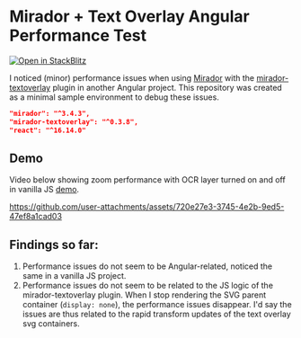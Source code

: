 # Mirador + Text Overlay Angular Performance Test

[![Open in StackBlitz](https://developer.stackblitz.com/img/open_in_stackblitz.svg)](https://stackblitz.com/github/Simon-Dirks/mirador-performance/tree/main/vanilla-js-vite)

I noticed (minor) performance issues when using [Mirador](https://github.com/ProjectMirador/mirador) with the [mirador-textoverlay](https://github.com/dbmdz/mirador-textoverlay) plugin in another Angular project. This repository was created as a minimal sample environment to debug these issues.

```json
"mirador": "^3.4.3",
"mirador-textoverlay": "^0.3.8",
"react": "^16.14.0"
```


## Demo
Video below showing zoom performance with OCR layer turned on and off in vanilla JS [demo](https://github.com/Simon-Dirks/mirador-performance/blob/main/vanilla-js-vite/src/main.js).

https://github.com/user-attachments/assets/720e27e3-3745-4e2b-9ed5-47ef8a1cad03

## Findings so far:

1. Performance issues do not seem to be Angular-related, noticed the same in a vanilla JS project.
2. Performance issues do not seem to be related to the JS logic of the mirador-textoverlay plugin. When I stop rendering the SVG parent container (`display: none`), the performance issues disappear. I'd say the issues are thus related to the rapid transform updates of the text overlay svg containers.
